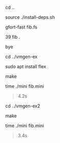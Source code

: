 cd ..

source ./install-deps.sh 

gfort-fast fib.fs

39 fib .

bye

cd ../vmgen-ex

sudo apt install flex

make

time ./mini fib.mini

> 4.2s

cd ../vmgen-ex2

make

time ./mini fib.mini

> 3.4s
